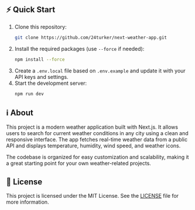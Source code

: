 ## ⚡ Quick Start

1. Clone this repository:
    ```sh
    git clone https://github.com/24turker/next-weather-app.git
    ```
2. Install the required packages (use `--force` if needed):
    ```sh
    npm install --force
    ```
3. Create a `.env.local` file based on `.env.example` and update it with your API keys and settings.
4. Start the development server:
    ```sh
    npm run dev
    ```

## ℹ️ About

This project is a modern weather application built with Next.js. It allows users to search for current weather conditions in any city using a clean and responsive interface. The app fetches real-time weather data from a public API and displays temperature, humidity, wind speed, and weather icons.

The codebase is organized for easy customization and scalability, making it a great starting point for your own weather-related projects.

## 📝 License

This project is licensed under the MIT License. See the [LICENSE](LICENSE) file for more information.
